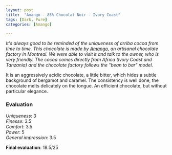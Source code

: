 ```yaml
---
layout: post
title:  "Amango - 85% Chocolat Noir - Ivory Coast"
tags: [Dark, Pure] 
categories: [Amango]

---
```


_It's always good to be reminded of the uniqueness of arriba cocoa from time to time.
This chocolate is made by [Amango](https://www.amangocacao.com/), an artisanal chocolate factory in Montreal. We were able to visit it and talk to the owner, who is very friendly. The cocoa comes directly from Africa (Ivory Coast and Tanzania) and the chocolate factory follows the "bean to bar" model._

It is an aggressively acidic chocolate, a little bitter, which hides a subtle background of bergamot and caramel. The consistency is well done, the chocolate melts delicately on the tongue. 
An efficient chocolate, but without particular elegance.


### Evaluation

_Uniqueness_: 3  
_Finesse_: 3.5  
_Comfort_: 3.5  
_Power_: 5  
_General impression_: 3.5

**Final evaluation**: 18.5/25